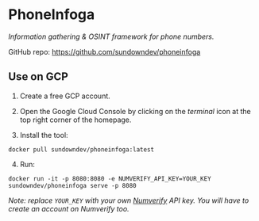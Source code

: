 # PhoneInfoga

_Information gathering & OSINT framework for phone numbers._

GitHub repo: https://github.com/sundowndev/phoneinfoga

## Use on GCP

1. Create a free GCP account.

2. Open the Google Cloud Console by clicking on the _terminal_ icon at the top right corner of the homepage.

3. Install the tool:
```
docker pull sundowndev/phoneinfoga:latest
```

4. Run:
```
docker run -it -p 8080:8080 -e NUMVERIFY_API_KEY=YOUR_KEY sundowndev/phoneinfoga serve -p 8080
```

_Note: replace `YOUR_KEY` with your own [Numverify](https://numverify.com/) API key. You will have to create an account on Numverify too._


